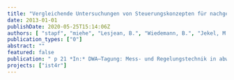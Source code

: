 ```yaml
---
title: "Vergleichende Untersuchungen von Steuerungskonzepten für nachgeschaltete Ozonanlagen"
date: 2013-01-01
publishDate: 2020-05-25T15:14:06Z
authors: [ "stapf", "miehe", "Lesjean, B.", "Wiedemann, B.", "Jekel, M." ]
publication_types: ["0"]
abstract: ""
featured: false
publication: " p 21 *In:* DWA–Tagung: Mess- und Regelungstechnik in abwassertechnischen Anlagen. Fulda, Germany. 15-16 October 2013"
projects: ["ist4r"]
---
```


